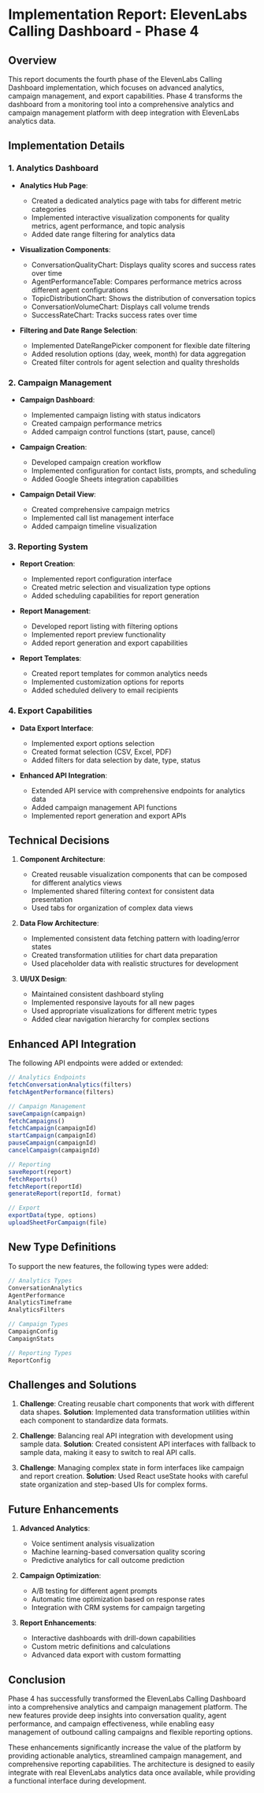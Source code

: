 # Implementation Report: ElevenLabs Calling Dashboard - Phase 4

## Overview
This report documents the fourth phase of the ElevenLabs Calling Dashboard implementation, which focuses on advanced analytics, campaign management, and export capabilities. Phase 4 transforms the dashboard from a monitoring tool into a comprehensive analytics and campaign management platform with deep integration with ElevenLabs analytics data.

## Implementation Details

### 1. Analytics Dashboard

- **Analytics Hub Page**:
  - Created a dedicated analytics page with tabs for different metric categories
  - Implemented interactive visualization components for quality metrics, agent performance, and topic analysis
  - Added date range filtering for analytics data

- **Visualization Components**:
  - ConversationQualityChart: Displays quality scores and success rates over time
  - AgentPerformanceTable: Compares performance metrics across different agent configurations
  - TopicDistributionChart: Shows the distribution of conversation topics
  - ConversationVolumeChart: Displays call volume trends
  - SuccessRateChart: Tracks success rates over time

- **Filtering and Date Range Selection**:
  - Implemented DateRangePicker component for flexible date filtering
  - Added resolution options (day, week, month) for data aggregation
  - Created filter controls for agent selection and quality thresholds

### 2. Campaign Management

- **Campaign Dashboard**:
  - Implemented campaign listing with status indicators
  - Created campaign performance metrics
  - Added campaign control functions (start, pause, cancel)

- **Campaign Creation**:
  - Developed campaign creation workflow
  - Implemented configuration for contact lists, prompts, and scheduling
  - Added Google Sheets integration capabilities

- **Campaign Detail View**:
  - Created comprehensive campaign metrics
  - Implemented call list management interface
  - Added campaign timeline visualization

### 3. Reporting System

- **Report Creation**:
  - Implemented report configuration interface
  - Created metric selection and visualization type options
  - Added scheduling capabilities for report generation

- **Report Management**:
  - Developed report listing with filtering options
  - Implemented report preview functionality
  - Added report generation and export capabilities

- **Report Templates**:
  - Created report templates for common analytics needs
  - Implemented customization options for reports
  - Added scheduled delivery to email recipients

### 4. Export Capabilities

- **Data Export Interface**:
  - Implemented export options selection
  - Created format selection (CSV, Excel, PDF)
  - Added filters for data selection by date, type, status

- **Enhanced API Integration**:
  - Extended API service with comprehensive endpoints for analytics data
  - Added campaign management API functions
  - Implemented report generation and export APIs

## Technical Decisions

1. **Component Architecture**:
   - Created reusable visualization components that can be composed for different analytics views
   - Implemented shared filtering context for consistent data presentation
   - Used tabs for organization of complex data views

2. **Data Flow Architecture**:
   - Implemented consistent data fetching pattern with loading/error states
   - Created transformation utilities for chart data preparation
   - Used placeholder data with realistic structures for development

3. **UI/UX Design**:
   - Maintained consistent dashboard styling
   - Implemented responsive layouts for all new pages
   - Used appropriate visualizations for different metric types
   - Added clear navigation hierarchy for complex sections

## Enhanced API Integration

The following API endpoints were added or extended:

```javascript
// Analytics Endpoints
fetchConversationAnalytics(filters)
fetchAgentPerformance(filters)

// Campaign Management
saveCampaign(campaign)
fetchCampaigns()
fetchCampaign(campaignId)
startCampaign(campaignId)
pauseCampaign(campaignId)
cancelCampaign(campaignId)

// Reporting
saveReport(report)
fetchReports()
fetchReport(reportId)
generateReport(reportId, format)

// Export
exportData(type, options)
uploadSheetForCampaign(file)
```

## New Type Definitions

To support the new features, the following types were added:

```typescript
// Analytics Types
ConversationAnalytics
AgentPerformance
AnalyticsTimeframe
AnalyticsFilters

// Campaign Types
CampaignConfig
CampaignStats

// Reporting Types
ReportConfig
```

## Challenges and Solutions

1. **Challenge**: Creating reusable chart components that work with different data shapes.
   **Solution**: Implemented data transformation utilities within each component to standardize data formats.

2. **Challenge**: Balancing real API integration with development using sample data.
   **Solution**: Created consistent API interfaces with fallback to sample data, making it easy to switch to real API calls.

3. **Challenge**: Managing complex state in form interfaces like campaign and report creation.
   **Solution**: Used React useState hooks with careful state organization and step-based UIs for complex forms.

## Future Enhancements

1. **Advanced Analytics**:
   - Voice sentiment analysis visualization
   - Machine learning-based conversation quality scoring
   - Predictive analytics for call outcome prediction

2. **Campaign Optimization**:
   - A/B testing for different agent prompts
   - Automatic time optimization based on response rates
   - Integration with CRM systems for campaign targeting

3. **Report Enhancements**:
   - Interactive dashboards with drill-down capabilities
   - Custom metric definitions and calculations
   - Advanced data export with custom formatting

## Conclusion

Phase 4 has successfully transformed the ElevenLabs Calling Dashboard into a comprehensive analytics and campaign management platform. The new features provide deep insights into conversation quality, agent performance, and campaign effectiveness, while enabling easy management of outbound calling campaigns and flexible reporting options.

These enhancements significantly increase the value of the platform by providing actionable analytics, streamlined campaign management, and comprehensive reporting capabilities. The architecture is designed to easily integrate with real ElevenLabs analytics data once available, while providing a functional interface during development.
